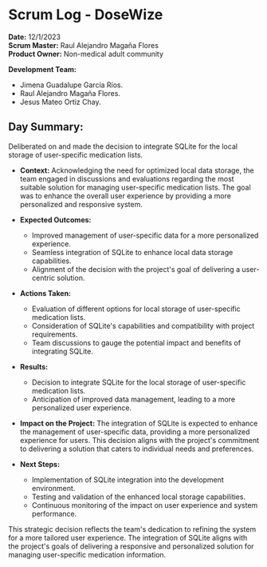 # Scrum Log - DoseWize

**Date:** 12/1/2023  
**Scrum Master:**  Raul Alejandro Magaña Flores  
**Product Owner:**  Non-medical adult community  

**Development Team:**
-   Jimena Guadalupe García Ríos.
-   Raul Alejandro Magaña Flores.
-   Jesus Mateo Ortiz Chay.

## Day Summary:
  Deliberated on and made the decision to integrate SQLite for the local storage of user-specific medication lists.

- **Context:**
  Acknowledging the need for optimized local data storage, the team engaged in discussions and evaluations regarding the most suitable solution for managing user-specific medication lists. The goal was to enhance the overall user experience by providing a more personalized and responsive system.

- **Expected Outcomes:**
  - Improved management of user-specific data for a more personalized experience.
  - Seamless integration of SQLite to enhance local data storage capabilities.
  - Alignment of the decision with the project's goal of delivering a user-centric solution.

- **Actions Taken:**
  - Evaluation of different options for local storage of user-specific medication lists.
  - Consideration of SQLite's capabilities and compatibility with project requirements.
  - Team discussions to gauge the potential impact and benefits of integrating SQLite.

- **Results:**
  - Decision to integrate SQLite for the local storage of user-specific medication lists.
  - Anticipation of improved data management, leading to a more personalized user experience.

- **Impact on the Project:**
  The integration of SQLite is expected to enhance the management of user-specific data, providing a more personalized experience for users. This decision aligns with the project's commitment to delivering a solution that caters to individual needs and preferences.

- **Next Steps:**
  - Implementation of SQLite integration into the development environment.
  - Testing and validation of the enhanced local storage capabilities.
  - Continuous monitoring of the impact on user experience and system performance.

This strategic decision reflects the team's dedication to refining the system for a more tailored user experience. The integration of SQLite aligns with the project's goals of delivering a responsive and personalized solution for managing user-specific medication information.